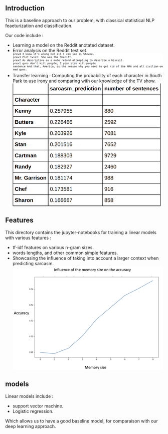 ## Introduction

This is a baseline approach to our problem, with classical statistical NLP feaeturization and classification.

Our code include :
* Learning a model on the Reddit anotated dataset.
* Error analysis on the Reddit test set.
![Image not found](../images/linear-models-false-negative.png?raw=true "False Positive example")
* Transfer learning : Computing the probability of each character in South Park to use irony and comparing with our knowledge of the TV show.
![Image not found](../images/linear-models-transfer-learning.png?raw=true "South Park irony probability")

## Features

This directory contains the jupyter-notebooks for training a linear models with various features :
* tf-idf features on various n-gram sizes.
* words lengths, and other common simple features.
* Showcasing the influence of taking into account a larger context when predicting sarcasm.
![Image not found](../images/memory_influence.png?raw=true "Context size vs. accuracy")

## models

Linear models include :
* support vector machine.
* Logistic regression.

Which allows us to have a good baseline model, for comparaison with our deep learning approach.
